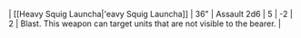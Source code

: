 | [[Heavy Squig Launcha\|'eavy Squig Launcha]] | 36"   | Assault 2d6 | 5   | -2  | 2   | Blast. This weapon can target units that are not visible to the bearer. |